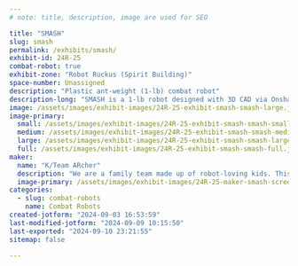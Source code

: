 ```yaml
---
# note: title, description, image are used for SEO

title: "SMASH"
slug: smash
permalink: /exhibits/smash/
exhibit-id: 24R-25
combat-robot: true
exhibit-zone: "Robot Ruckus (Spirit Building)"
space-number: Unassigned
description: "Plastic ant-weight (1-lb) combat robot"
description-long: "SMASH is a 1-lb robot designed with 3D CAD via Onshape software and includes electrical components purchased from Palm Beach Bots. It has a single wedge design and two-wheel drive."
image: /assets/images/exhibit-images/24R-25-exhibit-smash-smash-large.jpg
image-primary: 
  small: /assets/images/exhibit-images/24R-25-exhibit-smash-smash-small.jpg
  medium: /assets/images/exhibit-images/24R-25-exhibit-smash-smash-medium.jpg
  large: /assets/images/exhibit-images/24R-25-exhibit-smash-smash-large.jpg
  full: /assets/images/exhibit-images/24R-25-exhibit-smash-smash-full.jpg
maker: 
  name: "K/Team ARcher"
  description: "We are a family team made up of robot-loving kids. This is our second competition. We SMASH our robots 'cuz it is fun."
  image-primary: /assets/images/exhibit-images/24R-25-maker-smash-screenshot-2024-09-03-162926-medium.png
categories: 
  - slug: combat-robots
    name: Combat Robots
created-jotform: "2024-09-03 16:53:59"
last-modified-jotform: "2024-09-09 10:15:50"
last-exported: "2024-09-10 23:21:55"
sitemap: false

---
```

